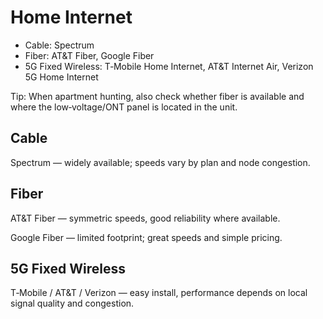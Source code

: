 # Home Internet

* Cable: Spectrum
* Fiber: AT&T Fiber, Google Fiber
* 5G Fixed Wireless: T‑Mobile Home Internet, AT&T Internet Air, Verizon 5G Home Internet

Tip: When apartment hunting, also check whether fiber is available and where the low‑voltage/ONT panel is located in the unit.

Cable
-----

Spectrum — widely available; speeds vary by plan and node congestion.

Fiber
-----

AT&T Fiber — symmetric speeds, good reliability where available.

Google Fiber — limited footprint; great speeds and simple pricing.

5G Fixed Wireless
-----------------

T‑Mobile / AT&T / Verizon — easy install, performance depends on local signal quality and congestion.
